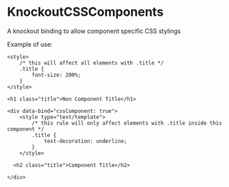 # KnockoutCSSComponents
A knockout binding to allow component specific CSS stylings


Example of use:

```
<style>
 	/* this will affect all elements with .title */
	.title {
		font-size: 200%;
	}
</style>

<h1 class="title">Non Component Title</h1>

<div data-bind="cssComponent: true">
	<style type="text/template">
		/* this rule will only affect elements with .title inside this component */
	  	.title {
			text-decoration: underline;
		}
  	</style>

  <h2 class="title">Component Title</h2>

</div>

```
